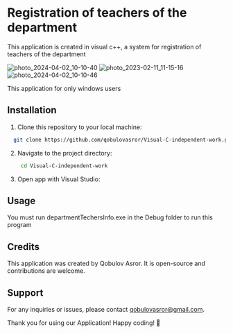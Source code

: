 # Registration of teachers of the department

This application is created in visual c++, a system for registration of teachers of the department


![photo_2024-04-02_10-10-40](https://github.com/qobulovasror/Visual-C-independent-work/assets/71517683/de4fa64e-0e46-4e75-93ab-43490a012647)
![photo_2023-02-11_11-15-16](https://github.com/qobulovasror/Visual-C-independent-work/assets/71517683/fee6cb2a-c5c4-4b38-92d4-b287a91cfb33)
![photo_2024-04-02_10-10-46](https://github.com/qobulovasror/Visual-C-independent-work/assets/71517683/f2297e36-9c4e-49c6-ac46-b7b96dff4668)



This application for only windows users

## Installation

1. Clone this repository to your local machine:
  ```bash
    git clone https://github.com/qobulovasror/Visual-C-independent-work.git
  ```
2. Navigate to the project directory:
   ```bash
    cd Visual-C-independent-work
   ```
4. Open app with Visual Studio:


## Usage

You must run departmentTechersInfo.exe in the Debug folder to run this program


## Credits

This application was created by Qobulov Asror. It is open-source and contributions are welcome.

## Support
For any inquiries or issues, please contact qobulovasror@gmail.com.


Thank you for using our Application! Happy coding! 🚀
